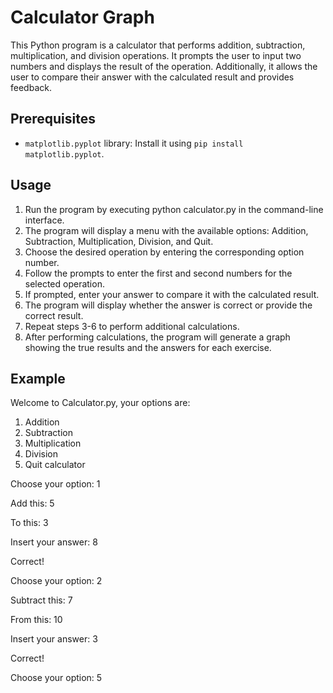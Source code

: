 # Calculator Graph
This Python program is a calculator that performs addition, subtraction, multiplication, and division operations.
It prompts the user to input two numbers and displays the result of the operation.
Additionally, it allows the user to compare their answer with the calculated result and provides feedback.

## Prerequisites

  - `matplotlib.pyplot` library: Install it using `pip install matplotlib.pyplot`.

## Usage
1. Run the program by executing python calculator.py in the command-line interface.
2. The program will display a menu with the available options: Addition, Subtraction, Multiplication, Division, and Quit.
3. Choose the desired operation by entering the corresponding option number.
4. Follow the prompts to enter the first and second numbers for the selected operation.
5. If prompted, enter your answer to compare it with the calculated result.
6. The program will display whether the answer is correct or provide the correct result.
7. Repeat steps 3-6 to perform additional calculations.
8. After performing calculations, the program will generate a graph showing the true results and the answers for each exercise.

## Example
Welcome to Calculator.py, your options are:
1) Addition
2) Subtraction
3) Multiplication
4) Division
5) Quit calculator

Choose your option: 1

Add this: 5

To this: 3

Insert your answer: 8

Correct!

Choose your option: 2

Subtract this: 7

From this: 10

Insert your answer: 3

Correct!

Choose your option: 5
